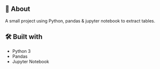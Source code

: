## 🚀 About

A small project using Python, pandas & jupyter notebook to extract tables.

## 🛠️ Built with

* Python 3
* Pandas
* Jupyter Notebook
